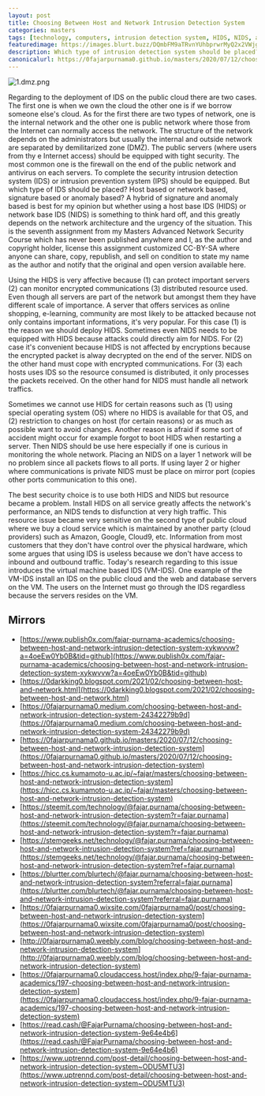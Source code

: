 ```yaml
---
layout: post
title: Choosing Between Host and Network Intrusion Detection System
categories: masters
tags: [technology, computers, intrusion detection system, HIDS, NIDS, assignment]
featuredimage: https://images.blurt.buzz/DQmbFM9aTRvnYUhbprwrMyQ2x2VWjgT89CHW72qtHfSFwQr/1.dmz.png
description: Which type of intrusion detection system should be placed? The best security choice is use both HIDS and NIDS but the problem is resource.
canonicalurl: https://0fajarpurnama0.github.io/masters/2020/07/12/choosing-between-host-and-network-intrusion-detection-system
---
```

![1.dmz.png](https://images.blurt.buzz/DQmbFM9aTRvnYUhbprwrMyQ2x2VWjgT89CHW72qtHfSFwQr/1.dmz.png)

Regarding to the deployment of IDS on the public cloud there are two cases. The first one is when we own the cloud the other one is if we borrow someone else's cloud. As for the first there are two types of network, one is the internal network and the other one is public network where those from the Internet can normally access the network. The structure of the network depends on the administrators but usually the internal and outside network are separated by demilitarized zone (DMZ). The public servers (where users from thy e Internet access) should be equipped with tight security. The most common one is the firewall on the end of the public network and antivirus on each servers. To complete the security intrusion detection system (IDS) or intrusion prevention system (IPS) should be equipped. But which type of IDS should be placed? Host based or network based, signature based or anomaly based? A hybrid of signature and anomaly based is best for my opinion but whether using a host base IDS (HIDS) or network base IDS (NIDS) is something to think hard off, and this greatly depends on the network architecture and the urgency of the situation. This is the seventh assignment from my Masters Advanced Network Security Course which has never been published anywhere and I, as the author and copyright holder, license this assignment customized CC-BY-SA where anyone can share, copy, republish, and sell on condition to state my name as the author and notify that the original and open version available here.

Using the HIDS is very affective because (1) can protect important servers (2) can monitor encrypted communications (3) distributed resource used. Even though all servers are part of the network but amongst them they have different scale of importance. A server that offers services as online shopping, e-learning, community are most likely to be attacked because not only contains important informations, it's very popular. For this case (1) is the reason we should deploy HIDS. Sometimes even NIDS needs to be equipped with HIDS because attacks could directly aim for NIDS. For (2) case it's convenient because HIDS is not affected by encryptions because the encrypted packet is alway decrypted on the end of the server. NIDS on the other hand must cope with encrypted communications. For (3) each hosts uses IDS so the resource consumed is distributed, it only processes the packets received. On the other hand for NIDS must handle all network traffics.

Sometimes we cannot use HIDS for certain reasons such as (1) using special operating system (OS) where no HIDS is available for that OS, and (2) restriction to changes on host (for certain reasons) or as much as possible want to avoid changes. Another reason is afraid if some sort of accident might occur for example forgot to boot HIDS when restarting a server. Then NIDS should be use here especially if one is curious in monitoring the whole network. Placing an NIDS on a layer 1 network will be no problem since all packets flows to all ports. If using layer 2 or higher where communications is private NIDS must be place on mirror port (copies other ports communication to this one).

The best security choice is to use both HIDS and NIDS but resource became a problem. Install HIDS on all service greatly affects the network's performance, an NIDS tends to disfunction at very high traffic. This resource issue became very sensitive on the second type of public cloud where we buy a cloud service which is maintained by another party (cloud providers) such as Amazon, Google, Cloud9, etc. Information from most customers that they don't have control over the physical hardware, which some argues that using IDS is useless because we don't have access to inbound and outbound traffic. Today's research regarding to this issue introduces the virtual machine based IDS (VM-IDS). One example of the VM-IDS install an IDS on the public cloud and the web and database servers on the VM. The users on the Internet must go through the IDS regardless because the servers resides on the VM.

## Mirrors

*   [https://www.publish0x.com/fajar-purnama-academics/choosing-between-host-and-network-intrusion-detection-system-xykwvvw?a=4oeEw0Yb0B&tid=github](https://www.publish0x.com/fajar-purnama-academics/choosing-between-host-and-network-intrusion-detection-system-xykwvvw?a=4oeEw0Yb0B&tid=github)
*   [https://0darkking0.blogspot.com/2021/02/choosing-between-host-and-network.html](https://0darkking0.blogspot.com/2021/02/choosing-between-host-and-network.html)
*   [https://0fajarpurnama0.medium.com/choosing-between-host-and-network-intrusion-detection-system-24342279b9d](https://0fajarpurnama0.medium.com/choosing-between-host-and-network-intrusion-detection-system-24342279b9d)
*   [https://0fajarpurnama0.github.io/masters/2020/07/12/choosing-between-host-and-network-intrusion-detection-system](https://0fajarpurnama0.github.io/masters/2020/07/12/choosing-between-host-and-network-intrusion-detection-system)
*   [https://hicc.cs.kumamoto-u.ac.jp/~fajar/masters/choosing-between-host-and-network-intrusion-detection-system](https://hicc.cs.kumamoto-u.ac.jp/~fajar/masters/choosing-between-host-and-network-intrusion-detection-system)
*   [https://steemit.com/technology/@fajar.purnama/choosing-between-host-and-network-intrusion-detection-system?r=fajar.purnama](https://steemit.com/technology/@fajar.purnama/choosing-between-host-and-network-intrusion-detection-system?r=fajar.purnama)
*   [https://stemgeeks.net/technology/@fajar.purnama/choosing-between-host-and-network-intrusion-detection-system?ref=fajar.purnama](https://stemgeeks.net/technology/@fajar.purnama/choosing-between-host-and-network-intrusion-detection-system?ref=fajar.purnama)
*   [https://blurtter.com/blurtech/@fajar.purnama/choosing-between-host-and-network-intrusion-detection-system?referral=fajar.purnama](https://blurtter.com/blurtech/@fajar.purnama/choosing-between-host-and-network-intrusion-detection-system?referral=fajar.purnama)
*   [https://0fajarpurnama0.wixsite.com/0fajarpurnama0/post/choosing-between-host-and-network-intrusion-detection-system](https://0fajarpurnama0.wixsite.com/0fajarpurnama0/post/choosing-between-host-and-network-intrusion-detection-system)
*   [http://0fajarpurnama0.weebly.com/blog/choosing-between-host-and-network-intrusion-detection-system](http://0fajarpurnama0.weebly.com/blog/choosing-between-host-and-network-intrusion-detection-system)
*   [https://0fajarpurnama0.cloudaccess.host/index.php/9-fajar-purnama-academics/197-choosing-between-host-and-network-intrusion-detection-system](https://0fajarpurnama0.cloudaccess.host/index.php/9-fajar-purnama-academics/197-choosing-between-host-and-network-intrusion-detection-system)
*   [https://read.cash/@FajarPurnama/choosing-between-host-and-network-intrusion-detection-system-9e64e4b6](https://read.cash/@FajarPurnama/choosing-between-host-and-network-intrusion-detection-system-9e64e4b6)
*   [https://www.uptrennd.com/post-detail/choosing-between-host-and-network-intrusion-detection-system~ODU5MTU3](https://www.uptrennd.com/post-detail/choosing-between-host-and-network-intrusion-detection-system~ODU5MTU3)